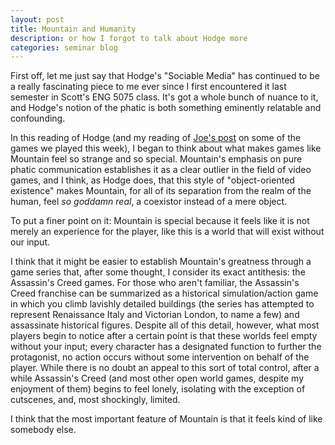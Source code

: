 ```yaml
---
layout: post
title: Mountain and Humanity
description: or how I forgot to talk about Hodge more
categories: seminar blog
---
```


First off, let me just say that Hodge's "Sociable Media" has continued to be a really fascinating piece to me ever since I first encountered it last semester in Scott's ENG 5075 class. It's got a whole bunch of nuance to it, and Hodge's notion of the phatic is both something eminently relatable and confounding.

In this reading of Hodge (and my reading of [Joe's post](http://joetorok.github.io/blog/2016-03-09/games-notes.html) on some of the games we played this week), I began to think about what makes games like Mountain feel so strange and so special. Mountain's emphasis on pure phatic communication establishes it as a clear outlier in the field of video games, and I think, as Hodge does, that this style of "object-oriented existence" makes Mountain, for all of its separation from the realm of the human, feel *so goddamn real*, a coexistor instead of a mere object.

To put a finer point on it: Mountain is special because it feels like it is not merely an experience for the player, like this is a world that will exist without our input.

I think that it might be easier to establish Mountain's greatness through a game series that, after some thought, I consider its exact antithesis: the Assassin's Creed games. For those who aren't familiar, the Assassin's Creed franchise can be summarized as a historical simulation/action game in which you climb lavishly detailed buildings (the series has attempted to represent Renaissance Italy and Victorian London, to name a few) and assassinate historical figures. Despite all of this detail, however, what most players begin to notice after a certain point is that these worlds feel empty without your input; every character has a designated function to further the protagonist, no action occurs without some intervention on behalf of the player. While there is no doubt an appeal to this sort of total control, after a while Assassin's Creed (and most other open world games, despite my enjoyment of them) begins to feel lonely, isolating with the exception of cutscenes, and, most shockingly, limited.

I think that the most important feature of Mountain is that it feels kind of like somebody else.

